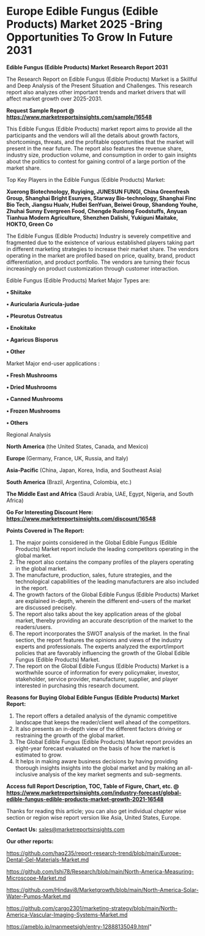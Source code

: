 # Europe Edible Fungus (Edible Products) Market 2025 -Bring Opportunities To Grow In Future 2031

<strong>Edible Fungus (Edible Products) Market Research Report 2031</strong>

The Research Report on Edible Fungus (Edible Products) Market is a Skillful and Deep Analysis of the Present Situation and Challenges. This research report also analyzes other important trends and market drivers that will affect market growth over 2025-2031.

<strong>Request Sample Report @ <a href=https://www.marketreportsinsights.com/sample/16548>https://www.marketreportsinsights.com/sample/16548</a></strong>

This Edible Fungus (Edible Products) market report aims to provide all the participants and the vendors will all the details about growth factors, shortcomings, threats, and the profitable opportunities that the market will present in the near future. The report also features the revenue share, industry size, production volume, and consumption in order to gain insights about the politics to contest for gaining control of a large portion of the market share.

Top Key Players in the Edible Fungus (Edible Products) Market:

<strong>Xuerong Biotechnology, Ruyiqing, JUNESUN FUNGI, China Greenfresh Group, Shanghai Bright Esunyes, Starway Bio-technology, Shanghai Finc Bio Tech, Jiangsu Hualv, HuBei SenYuan, Beiwei Group, Shandong Youhe, Zhuhai Sunny Evergreen Food, Chengde Runlong Foodstuffs, Anyuan Tianhua Modern Agriculture, Shenzhen Dalishi, Yukiguni Maitake, HOKTO, Green Co</strong>

The Edible Fungus (Edible Products) Industry is severely competitive and fragmented due to the existence of various established players taking part in different marketing strategies to increase their market share. The vendors operating in the market are profiled based on price, quality, brand, product differentiation, and product portfolio. The vendors are turning their focus increasingly on product customization through customer interaction.

Edible Fungus (Edible Products) Market Major Types are:

<strong>• Shiitake

• Auricularia Auricula-judae

• Pleurotus Ostreatus

• Enokitake

• Agaricus Bisporus

• Other</strong>

Market Major end-user applications :

<strong>• Fresh Mushrooms

• Dried Mushrooms

• Canned Mushrooms

• Frozen Mushrooms

• Others</strong>

Regional Analysis

</u><strong><b>North America</b></strong> (the United States, Canada, and Mexico)

<strong><b>Europe </b></strong>(Germany, France, UK, Russia, and Italy)

<strong><b>Asia-Pacific</b></strong> (China, Japan, Korea, India, and Southeast Asia)

<strong><b>South America</b></strong> (Brazil, Argentina, Colombia, etc.)

<strong><b>The Middle East and Africa</b></strong> (Saudi Arabia, UAE, Egypt, Nigeria, and South Africa)

<strong>Go For Interesting Discount Here: <a href=https://www.marketreportsinsights.com/discount/16548>https://www.marketreportsinsights.com/discount/16548</a></strong>

<strong>Points Covered in The Report:</strong>
<ol>
  <li>The major points considered in the Global Edible Fungus (Edible Products) Market report include the leading competitors operating in the global market.</li>
  <li>The report also contains the company profiles of the players operating in the global market.</li>
  <li>The manufacture, production, sales, future strategies, and the technological capabilities of the leading manufacturers are also included in the report.</li>
  <li>The growth factors of the Global Edible Fungus (Edible Products) Market are explained in-depth, wherein the different end-users of the market are discussed precisely.</li>
  <li>The report also talks about the key application areas of the global market, thereby providing an accurate description of the market to the readers/users.</li>
  <li>The report incorporates the SWOT analysis of the market. In the final section, the report features the opinions and views of the industry experts and professionals. The experts analyzed the export/import policies that are favorably influencing the growth of the Global Edible Fungus (Edible Products) Market.</li>
  <li>The report on the Global Edible Fungus (Edible Products) Market is a worthwhile source of information for every policymaker, investor, stakeholder, service provider, manufacturer, supplier, and player interested in purchasing this research document.</li>
</ol>
<strong>Reasons for Buying Global Edible Fungus (Edible Products) Market Report:</strong>

<ol>
  <li>The report offers a detailed analysis of the dynamic competitive landscape that keeps the reader/client well ahead of the competitors.</li>
  <li>It also presents an in-depth view of the different factors driving or restraining the growth of the global market.</li>
  <li>The Global Edible Fungus (Edible Products) Market report provides an eight-year forecast evaluated on the basis of how the market is estimated to grow.</li>
  <li>It helps in making aware business decisions by having providing thorough insights insights into the global market and by making an all-inclusive analysis of the key market segments and sub-segments.</li>
</ol>
<strong>Access full Report Description, TOC, Table of Figure, Chart, etc. @ <a href=https://www.marketreportsinsights.com/industry-forecast/global-edible-fungus-edible-products-market-growth-2021-16548>https://www.marketreportsinsights.com/industry-forecast/global-edible-fungus-edible-products-market-growth-2021-16548</a></strong>


Thanks for reading this article; you can also get individual chapter wise section or region wise report version like Asia, United States, Europe.

<strong>Contact Us:</strong>
sales@marketreportsinsights.com

<strong>Our other reports:</strong>

<a href=https://github.com/haq235/report-research-trend/blob/main/Europe-Dental-Gel-Materials-Market.md>https://github.com/haq235/report-research-trend/blob/main/Europe-Dental-Gel-Materials-Market.md</a>

<a href=https://github.com/Ishi78/Research/blob/main/North-America-Measuring-Microscope-Market.md>https://github.com/Ishi78/Research/blob/main/North-America-Measuring-Microscope-Market.md</a>

<a href=https://github.com/Hindavi8/Marketgrowth/blob/main/North-America-Solar-Water-Pumps-Market.md>https://github.com/Hindavi8/Marketgrowth/blob/main/North-America-Solar-Water-Pumps-Market.md</a>

<a href=https://github.com/cargo2301/marketing-strategy/blob/main/North-America-Vascular-Imaging-Systems-Market.md>https://github.com/cargo2301/marketing-strategy/blob/main/North-America-Vascular-Imaging-Systems-Market.md</a>

<a href=https://ameblo.jp/manmeetsigh/entry-12888135049.html>https://ameblo.jp/manmeetsigh/entry-12888135049.html</a>"
